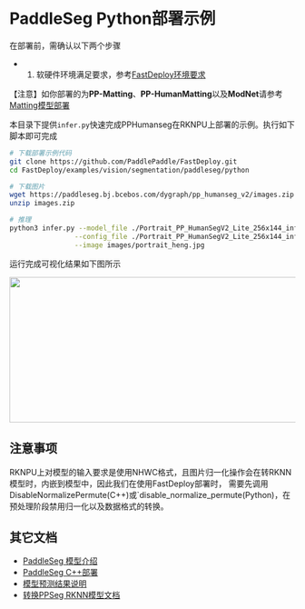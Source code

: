 # PaddleSeg Python部署示例

在部署前，需确认以下两个步骤

- 1. 软硬件环境满足要求，参考[FastDeploy环境要求](../../../../../../docs/cn/build_and_install/rknpu2.md)

【注意】如你部署的为**PP-Matting**、**PP-HumanMatting**以及**ModNet**请参考[Matting模型部署](../../../matting)

本目录下提供`infer.py`快速完成PPHumanseg在RKNPU上部署的示例。执行如下脚本即可完成

```bash
# 下载部署示例代码
git clone https://github.com/PaddlePaddle/FastDeploy.git
cd FastDeploy/examples/vision/segmentation/paddleseg/python

# 下载图片
wget https://paddleseg.bj.bcebos.com/dygraph/pp_humanseg_v2/images.zip
unzip images.zip

# 推理
python3 infer.py --model_file ./Portrait_PP_HumanSegV2_Lite_256x144_infer/Portrait_PP_HumanSegV2_Lite_256x144_infer_rk3588.rknn \
                --config_file ./Portrait_PP_HumanSegV2_Lite_256x144_infer/deploy.yaml \
                --image images/portrait_heng.jpg
```

运行完成可视化结果如下图所示
<div  align="center">  
<img src="https://user-images.githubusercontent.com/16222477/191712880-91ae128d-247a-43e0-b1e3-cafae78431e0.jpg", width=512px, height=256px />
</div>


## 注意事项
RKNPU上对模型的输入要求是使用NHWC格式，且图片归一化操作会在转RKNN模型时，内嵌到模型中，因此我们在使用FastDeploy部署时，
需要先调用DisableNormalizePermute(C++)或`disable_normalize_permute(Python)，在预处理阶段禁用归一化以及数据格式的转换。
## 其它文档

- [PaddleSeg 模型介绍](..)
- [PaddleSeg C++部署](../cpp)
- [模型预测结果说明](../../../../../../docs/api/vision_results/)
- [转换PPSeg RKNN模型文档](../README.md)
